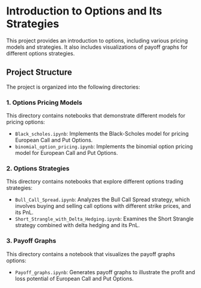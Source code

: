 # Introduction to Options and Its Strategies

This project provides an introduction to options, including various pricing models and strategies. It also includes visualizations of payoff graphs for different options strategies.

## Project Structure

The project is organized into the following directories:

### 1. Options Pricing Models
This directory contains notebooks that demonstrate different models for pricing options:
- `Black_scholes.ipynb`: Implements the Black-Scholes model for pricing European Call and Put Options.
- `binomial_option_pricing.ipynb`: Implements the binomial option pricing model for European Call and Put Options.

### 2. Options Strategies
This directory contains notebooks that explore different options trading strategies:
- `Bull_Call_Spread.ipynb`: Analyzes the Bull Call Spread strategy, which involves buying and selling call options with different strike prices, and its PnL.
- `Short_Strangle_with_Delta_Hedging.ipynb`: Examines the Short Strangle strategy combined with delta hedging and its PnL.

### 3. Payoff Graphs
This directory contains a notebook that visualizes the payoff graphs options:
- `Payoff_graphs.ipynb`: Generates payoff graphs to illustrate the profit and loss potential of European Call and Put Options.
